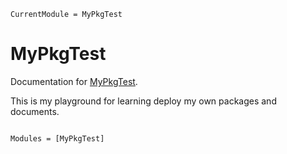 ```@meta
CurrentModule = MyPkgTest
```

# MyPkgTest

Documentation for [MyPkgTest](https://github.com/PDE2718/MyPkgTest.jl).

This is my playground for learning deploy my own packages and documents.

```@index
```

```@autodocs
Modules = [MyPkgTest]
```
